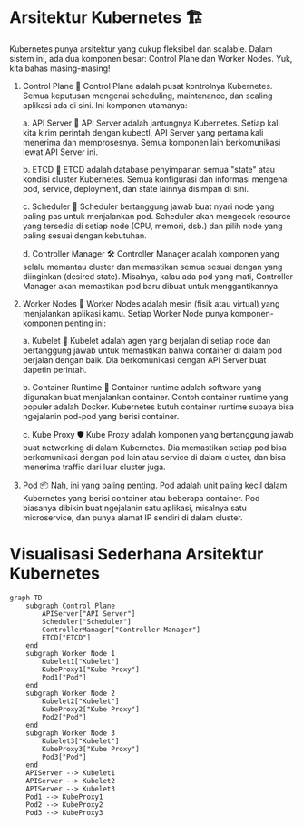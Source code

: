 # Arsitektur Kubernetes 🏗️

Kubernetes punya arsitektur yang cukup fleksibel dan scalable. Dalam sistem ini, ada dua komponen besar: Control Plane dan Worker Nodes. Yuk, kita bahas masing-masing!

1. Control Plane 🧠
Control Plane adalah pusat kontrolnya Kubernetes. Semua keputusan mengenai scheduling, maintenance, dan scaling aplikasi ada di sini. Ini komponen utamanya:

    a. API Server 📡
    API Server adalah jantungnya Kubernetes. Setiap kali kita kirim perintah dengan kubectl, API Server yang pertama kali menerima dan memprosesnya. Semua komponen lain berkomunikasi lewat API Server ini.

    b. ETCD 💾
    ETCD adalah database penyimpanan semua "state" atau kondisi cluster Kubernetes. Semua konfigurasi dan informasi mengenai pod, service, deployment, dan state lainnya disimpan di sini.

    c. Scheduler 📅
    Scheduler bertanggung jawab buat nyari node yang paling pas untuk menjalankan pod. Scheduler akan mengecek resource yang tersedia di setiap node (CPU, memori, dsb.) dan pilih node yang paling sesuai dengan kebutuhan.

    d. Controller Manager 🛠️
    Controller Manager adalah komponen yang selalu memantau cluster dan memastikan semua sesuai dengan yang diinginkan (desired state). Misalnya, kalau ada pod yang mati, Controller Manager akan memastikan pod baru dibuat untuk menggantikannya.

2. Worker Nodes 🚀
Worker Nodes adalah mesin (fisik atau virtual) yang menjalankan aplikasi kamu. Setiap Worker Node punya komponen-komponen penting ini:

    a. Kubelet 🤖
    Kubelet adalah agen yang berjalan di setiap node dan bertanggung jawab untuk memastikan bahwa container di dalam pod berjalan dengan baik. Dia berkomunikasi dengan API Server buat dapetin perintah.

    b. Container Runtime 🐳
    Container runtime adalah software yang digunakan buat menjalankan container. Contoh container runtime yang populer adalah Docker. Kubernetes butuh container runtime supaya bisa ngejalanin pod-pod yang berisi container.

    c. Kube Proxy 🛡️
    Kube Proxy adalah komponen yang bertanggung jawab buat networking di dalam Kubernetes. Dia memastikan setiap pod bisa berkomunikasi dengan pod lain atau service di dalam cluster, dan bisa menerima traffic dari luar cluster juga.

3. Pod 📦
Nah, ini yang paling penting. Pod adalah unit paling kecil dalam Kubernetes yang berisi container atau beberapa container. Pod biasanya dibikin buat ngejalanin satu aplikasi, misalnya satu microservice, dan punya alamat IP sendiri di dalam cluster.

# Visualisasi Sederhana Arsitektur Kubernetes

```mermaid
graph TD
    subgraph Control Plane
        APIServer["API Server"]
        Scheduler["Scheduler"]
        ControllerManager["Controller Manager"]
        ETCD["ETCD"]
    end
    subgraph Worker Node 1
        Kubelet1["Kubelet"]
        KubeProxy1["Kube Proxy"]
        Pod1["Pod"]
    end
    subgraph Worker Node 2
        Kubelet2["Kubelet"]
        KubeProxy2["Kube Proxy"]
        Pod2["Pod"]
    end
    subgraph Worker Node 3
        Kubelet3["Kubelet"]
        KubeProxy3["Kube Proxy"]
        Pod3["Pod"]
    end
    APIServer --> Kubelet1
    APIServer --> Kubelet2
    APIServer --> Kubelet3
    Pod1 --> KubeProxy1
    Pod2 --> KubeProxy2
    Pod3 --> KubeProxy3
```

